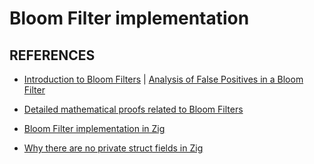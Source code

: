 # Bloom Filter implementation

## REFERENCES

- [Introduction to Bloom Filters](https://youtu.be/0P2mkqkrfck) | [Analysis of False Positives in a Bloom Filter](https://youtu.be/t5OKOG1W5N0)

- [Detailed mathematical proofs related to Bloom Filters](https://medium.com/@humberto521336/bloom-filters-mathematical-proof-8aa2e5d7b06b)

- [Bloom Filter implementation in Zig](https://github.com/mikesun/zig-bloom)

- [Why there are no private struct fields in Zig](https://www.reddit.com/r/Zig/comments/13v6q2z/struct_fields_are_always_public_by_design/)
